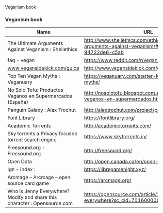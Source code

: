 Veganism book

###  Veganism book
	
|       Name 	|	URL	|
|----------------|-------|
|  The Ultimate Arguments Against Veganism : Shellethics 	|  http://www.shellethics.com/ethics/ultimate-arguments-against-veganism/#1449297543446-94722de6-c5ab  |
|  faq - vegan 	|  https://www.reddit.com/r/vegan/wiki/faq  |
|  www.vegansidekick.com/guide 	|  http://www.vegansidekick.com/guide  |
|  Top Ten Vegan Myths : Veganuary 	|  https://veganuary.com/starter-kit/top-ten-vegan-myths/  |
|  No Sólo Tofu: Productos Veganos en Supermercados (España) 	|  http://nosolotofu.blogspot.com.es/2014/10/productos-veganos-en-supermercados.html?m=1  |
|  Penguin Galaxy : Alex Trochut 	|  http://alextrochut.com/project/penguin-galaxy/  |
|  Font Library 	|  https://fontlibrary.org/  |
|  Academic Torrents 	|  http://academictorrents.com/  |
|  Sky torrents a Privacy focused torrent search engine 	|  https://www.skytorrents.in/  |
|  Freesound.org - Freesound.org 	|  http://freesound.org/  |
|  Open Data 	|  http://open.canada.ca/en/open-data  |
|  lgn - index : 	|  https://libregamenight.xyz/  |
|  Arcmage – Arcmage – open source card game 	|  https://arcmage.org/  |
|  Who is Jenny Everywhere? Modify and share this character : Opensource.com 	|  https://opensource.com/article/18/10/jenny-everywhere?sc_cid=70160000001273HAAQ  |